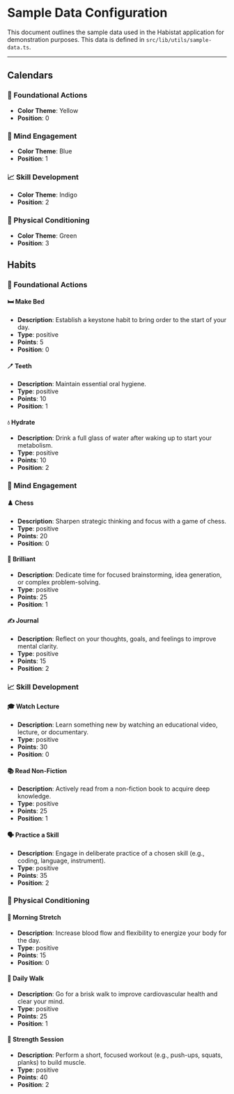 # Sample Data Configuration

This document outlines the sample data used in the Habistat application for demonstration purposes. This data is defined in `src/lib/utils/sample-data.ts`.

---

## Calendars

### 🎯 Foundational Actions

- **Color Theme**: Yellow
- **Position**: 0

### 🧠 Mind Engagement

- **Color Theme**: Blue
- **Position**: 1

### 📈 Skill Development

- **Color Theme**: Indigo
- **Position**: 2

### 🏃 Physical Conditioning

- **Color Theme**: Green
- **Position**: 3

## Habits

### 🎯 Foundational Actions

#### 🛏️ Make Bed

- **Description**: Establish a keystone habit to bring order to the start of your day.
- **Type**: positive
- **Points**: 5
- **Position**: 0

#### 🪥 Teeth

- **Description**: Maintain essential oral hygiene.
- **Type**: positive
- **Points**: 10
- **Position**: 1

#### 💧 Hydrate

- **Description**: Drink a full glass of water after waking up to start your metabolism.
- **Type**: positive
- **Points**: 10
- **Position**: 2

### 🧠 Mind Engagement

#### ♟️ Chess

- **Description**: Sharpen strategic thinking and focus with a game of chess.
- **Type**: positive
- **Points**: 20
- **Position**: 0

#### 🧠 Brilliant

- **Description**: Dedicate time for focused brainstorming, idea generation, or complex problem-solving.
- **Type**: positive
- **Points**: 25
- **Position**: 1

#### ✍️ Journal

- **Description**: Reflect on your thoughts, goals, and feelings to improve mental clarity.
- **Type**: positive
- **Points**: 15
- **Position**: 2

### 📈 Skill Development

#### 🎓 Watch Lecture

- **Description**: Learn something new by watching an educational video, lecture, or documentary.
- **Type**: positive
- **Points**: 30
- **Position**: 0

#### 📚 Read Non-Fiction

- **Description**: Actively read from a non-fiction book to acquire deep knowledge.
- **Type**: positive
- **Points**: 25
- **Position**: 1

#### 🗣️ Practice a Skill

- **Description**: Engage in deliberate practice of a chosen skill (e.g., coding, language, instrument).
- **Type**: positive
- **Points**: 35
- **Position**: 2

### 🏃 Physical Conditioning

#### 🤸 Morning Stretch

- **Description**: Increase blood flow and flexibility to energize your body for the day.
- **Type**: positive
- **Points**: 15
- **Position**: 0

#### 🚶 Daily Walk

- **Description**: Go for a brisk walk to improve cardiovascular health and clear your mind.
- **Type**: positive
- **Points**: 25
- **Position**: 1

#### 💪 Strength Session

- **Description**: Perform a short, focused workout (e.g., push-ups, squats, planks) to build muscle.
- **Type**: positive
- **Points**: 40
- **Position**: 2
